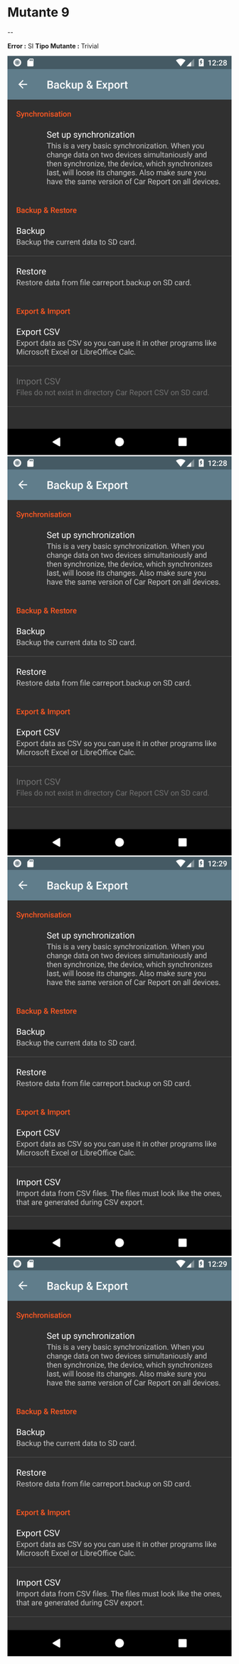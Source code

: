 # Mutante 9

--

**Error :** SI
**Tipo Mutante :** Trivial

![](screenshot_0.png)
![](screenshot_1.png)
![](screenshot_2.png)
![](screenshot_3.png)
